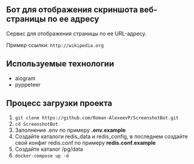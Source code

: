 ## Бот для отображения скриншота веб-страницы по ее адресу

Сервис для отображения страницы по ее URL-адресу. 

Пример ссылки: `http://wikipedia.org`
## Используемые технологии

- aiogram
- pyppeteer

## Процесс загрузки проекта

1. `git clone https://github.com/Roman-AlexeevP/ScreenshotBot.git`
2. `cd ScreenshotBot`
3. Заполнение .env по примеру **.env.example**
4. Создайте каталоги redis_data и redis_config, в последнем создайте свой конфиг redis.conf по примеру **redis.conf.example**
5. Создайте каталог /pg/data
6. `docker-compose up -d`